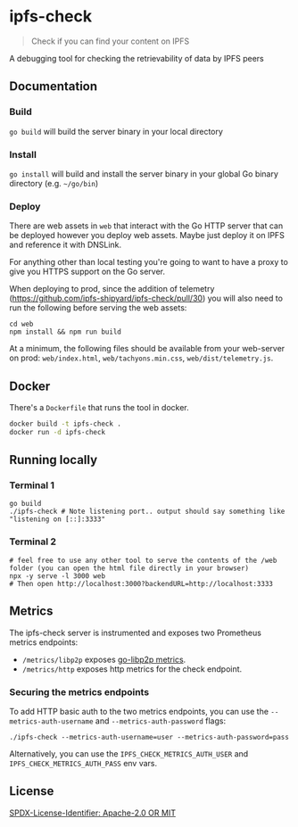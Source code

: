 # ipfs-check

> Check if you can find your content on IPFS

A debugging tool for checking the retrievability of data by IPFS peers

## Documentation

### Build

`go build` will build the server binary in your local directory

### Install

`go install` will build and install the server binary in your global Go binary directory (e.g. `~/go/bin`)

### Deploy

There are web assets in `web` that interact with the Go HTTP server that can be deployed however you deploy web assets.
Maybe just deploy it on IPFS and reference it with DNSLink.

For anything other than local testing you're going to want to have a proxy to give you HTTPS support on the Go server.

When deploying to prod, since the addition of telemetry (https://github.com/ipfs-shipyard/ipfs-check/pull/30) you will also need to run the following before serving the web assets:

```
cd web
npm install && npm run build
```

At a minimum, the following files should be available from your web-server on prod: `web/index.html`, `web/tachyons.min.css`, `web/dist/telemetry.js`.

## Docker

There's a `Dockerfile` that runs the tool in docker.

```sh
docker build -t ipfs-check .
docker run -d ipfs-check
```

## Running locally

### Terminal 1

```
go build
./ipfs-check # Note listening port.. output should say something like "listening on [::]:3333"
```

### Terminal 2

```
# feel free to use any other tool to serve the contents of the /web folder (you can open the html file directly in your browser)
npx -y serve -l 3000 web
# Then open http://localhost:3000?backendURL=http://localhost:3333
```

## Metrics

The ipfs-check server is instrumented and exposes two Prometheus metrics endpoints:

- `/metrics/libp2p` exposes [go-libp2p metrics](https://blog.libp2p.io/2023-08-15-metrics-in-go-libp2p/).
- `/metrics/http` exposes http metrics for the check endpoint.

### Securing the metrics endpoints

To add HTTP basic auth to the two metrics endpoints, you can use the `--metrics-auth-username` and `--metrics-auth-password` flags:

```
./ipfs-check --metrics-auth-username=user --metrics-auth-password=pass
```

Alternatively, you can use the `IPFS_CHECK_METRICS_AUTH_USER` and `IPFS_CHECK_METRICS_AUTH_PASS` env vars.

## License

[SPDX-License-Identifier: Apache-2.0 OR MIT](LICENSE.md)
